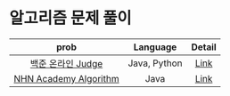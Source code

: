 # 알고리즘 문제 풀이

|                        prob                        |   Language   |      Detail      |
| :------------------------------------------------: | :----------: | :--------------: |
|   [백준 온라인 Judge](https://www.acmicpc.net/)    | Java, Python |  [Link](./백준)  |
| [NHN Academy Algorithm](https://nhn.chosun.ac.kr/) |     Java     | [Link](./NHN_AC) |
